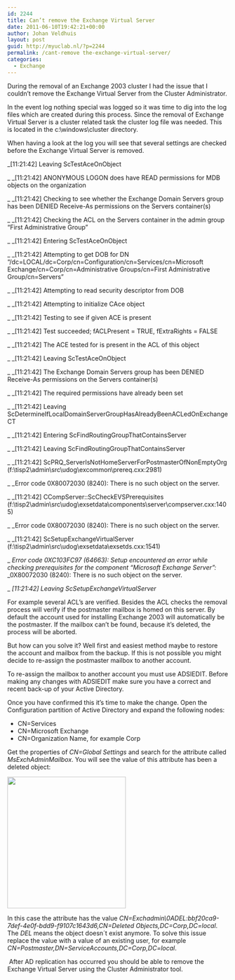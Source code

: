 ```yaml
---
id: 2244
title: Can’t remove the Exchange Virtual Server
date: 2011-06-10T19:42:21+00:00
author: Johan Veldhuis
layout: post
guid: http://myuclab.nl/?p=2244
permalink: /cant-remove the-exchange-virtual-server/
categories:
  - Exchange
---
```

During the removal of an Exchange 2003 cluster I had the issue that I couldn’t remove the Exchange Virtual Server from the Cluster Administrator.

In the event log nothing special was logged so it was time to dig into the log files which are created during this process. Since the removal of Exchange Virtual Server is a cluster related task the cluster log file was needed. This is located in the c:\windows\cluster directory.

When having a look at the log you will see that several settings are checked before the Exchange Virtual Server is removed.

_[11:21:42] Leaving ScTestAceOnObject
  
_ _[11:21:42] ANONYMOUS LOGON does have READ permissions for MDB objects on the organization
  
_ _[11:21:42] Checking to see whether the Exchange Domain Servers group has been DENIED Receive-As permissions on the Servers container(s)
  
_ _[11:21:42] Checking the ACL on the Servers container in the admin group &#8220;First Administrative Group&#8221;
  
_ _[11:21:42] Entering ScTestAceOnObject
  
_ _[11:21:42] Attempting to get DOB for DN &#8220;/dc=LOCAL/dc=Corp/cn=Configuration/cn=Services/cn=Microsoft Exchange/cn=Corp/cn=Administrative Groups/cn=First Administrative Group/cn=Servers&#8221;
  
_ _[11:21:42] Attempting to read security descriptor from DOB
  
_ _[11:21:42] Attempting to initialize CAce object
  
_ _[11:21:42] Testing to see if given ACE is present
  
_ _[11:21:42] Test succeeded; fACLPresent = TRUE, fExtraRights = FALSE
  
_ _[11:21:42] The ACE tested for is present in the ACL of this object
  
_ _[11:21:42] Leaving ScTestAceOnObject
  
_ _[11:21:42] The Exchange Domain Servers group has been DENIED Receive-As permissions on the Servers container(s)
  
_ _[11:21:42] The required permissions have already been set
  
_ _[11:21:42] Leaving ScDetermineIfLocalDomainServerGroupHasAlreadyBeenACLedOnExchangeCT
  
_ _[11:21:42] Entering ScFindRoutingGroupThatContainsServer
  
_ _[11:21:42] Leaving ScFindRoutingGroupThatContainsServer
  
_ _[11:21:42] ScPRQ_ServerIsNotHomeServerForPostmasterOfNonEmptyOrg (f:\tisp2\admin\src\udog\excommon\prereq.cxx:2981)
  
_ _Error code 0X80072030 (8240): There is no such object on the server.
  
_ _[11:21:42] CCompServer::ScCheckEVSPrerequisites (f:\tisp2\admin\src\udog\exsetdata\components\server\compserver.cxx:1405)
  
_ _Error code 0X80072030 (8240): There is no such object on the server.
  
_ _[11:21:42] ScSetupExchangeVirtualServer (f:\tisp2\admin\src\udog\exsetdata\exsetds.cxx:1541)
  
_ _Error code 0XC103FC97 (64663): Setup encountered an error while checking prerequisites for the component &#8220;Microsoft Exchange Server&#8221;:_ _0X80072030 (8240): There is no such object on the server.
  
_ _[11:21:42] Leaving ScSetupExchangeVirtualServer_

For example several ACL’s are verified. Besides the ACL checks the removal process will verify if the postmaster mailbox is homed on this server. By default the account used for installing Exchange 2003 will automatically be the postmaster. If the mailbox can’t be found, because it’s deleted, the process will be aborted.

But how can you solve it? Well first and easiest method maybe to restore the account and mailbox from the backup. If this is not possible you might decide to re-assign the postmaster mailbox to another account.

To re-assign the mailbox to another account you must use ADSIEDIT. Before making any changes with ADSIEDIT make sure you have a correct and recent back-up of your Active Directory.

Once you have confirmed this it’s time to make the change. Open the Configuration partition of Active Directory and expand the following nodes:

  * CN=Services
  * CN=Microsoft Exchange
  * CN=Organization Name, for example Corp

Get the properties of _CN=Global Settings_ and search for the attribute called _MsExchAdminMailbox_. You will see the value of this attribute has been a deleted object:

[<img class="alignnone size-medium wp-image-2245" title="Postmaster mailbox" src="https://i0.wp.com/myuclab.nl/wp-content/uploads/2011/06/adsiedit-270x300.jpg?resize=270%2C300" alt="" width="270" height="300" srcset="https://i0.wp.com/myuclab.nl/wp-content/uploads/2011/06/adsiedit.jpg?resize=270%2C300&ssl=1 270w, https://i0.wp.com/myuclab.nl/wp-content/uploads/2011/06/adsiedit.jpg?w=405&ssl=1 405w" sizes="(max-width: 270px) 100vw, 270px" data-recalc-dims="1" />](https://i0.wp.com/myuclab.nl/wp-content/uploads/2011/06/adsiedit.jpg)

In this case the attribute has the value _CN=Exchadmin\0ADEL:bbf20ca9-7def-4e0f-bdd9-f9107c1643d6,CN=Deleted Objects,DC=Corp,DC=local_. The _DEL_ means the object doesn´t exist anymore. To solve this issue replace the value with a value of an existing user, for example _CN=Postmaster,DN=ServiceAccounts,DC=Corp,DC=local_.

 After AD replication has occurred you should be able to remove the Exchange Virtual Server using the Cluster Administrator tool.